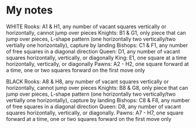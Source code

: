 # My notes
WHITE
Rooks: A1 & H1, any number of vacant squares vertically or horizontally, cannot jump over pieces
Knights: B1 & G1, only piece that can jump over pieces, L-shape pattern (one horizontally two vertically/two vertially one horizontally), capture by landing
Bishops: C1 & F1, any number of free squares in a diagonal direction
Queen: D1, any number of vacant squares horizontally, vertically, or diagonally
King: E1, one square at a time horizontally, vertically, or diagonally
Pawns: A2 - H2, one square forward at a time, one or two squares forward on the first move only

BLACK
Rooks: A8 & H8, any number of vacant squares vertically or horizontally, cannot jump over pieces
Knights: B8 & G8, only piece that can jump over pieces, L-shape pattern (one horizontally two vertically/two vertially one horizontally), capture by landing
Bishops: C8 & F8, any number of free squares in a diagonal direction
Queen: D8, any number of vacant squares horizontally, vertically, or diagonally.
Pawns: A7 - H7, one square forward at a time, one or two squares forward on the first move only

